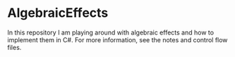 # AlgebraicEffects

In this repository I am playing around with algebraic effects and how to implement them in C#. For more information, see the notes and control flow files.
